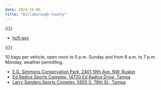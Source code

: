 ```yaml
---
date: 2024-10-06
title: "Hillsborough County"
---
```


{{<divider-title title="Evacuation Zones" align="left">}}

- [hcfl.gov](https://hcfl.gov/residents/public-safety/emergency-management/find-evacuation-information)

{{<divider-title title="Sandbag Locations" align="left">}}

10 bags per vehicle, open noon to 5 p.m. Sunday and from 8 a.m. to 7 p.m. Monday, weather permitting.

- [E.G. Simmons Conservation Park, 2401 19th Ave. NW, Ruskin](https://maps.app.goo.gl/ZBgpRokS64AUGKS3A)
- [Ed Radice Sports Complex, 14720 Ed Radice Drive, Tampa](https://maps.app.goo.gl/tUG7LDWMC2qLh6z76)
- [Larry Sanders Sports Complex, 5855 S. 78th St., Tampa](https://maps.app.goo.gl/rbnoeyzMa2sGLCTJA)